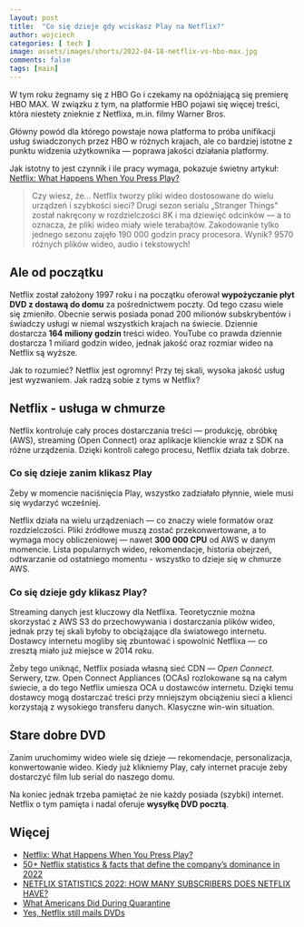 ```yaml
---
layout: post
title:  "Co się dzieje gdy wciskasz Play na Netflix?"
author: wojciech
categories: [ tech ]
image: assets/images/shorts/2022-04-18-netflix-vs-hbo-max.jpg
comments: false
tags: [main]
---
```


W tym roku żegnamy się z HBO Go i czekamy na opóźniającą się premierę HBO MAX.
W związku z tym, na platformie HBO pojawi się więcej treści, która niestety znieknie z Netflixa, m.in. filmy Warner
Bros.

Główny powód dla którego powstaje nowa platforma to próba unifikacji usług świadczonych przez HBO w różnych krajach, ale
co bardziej istotne z punktu widzenia użytkownika — poprawa jakości działania platformy.

Jak istotny to jest czynnik i ile pracy wymaga, pokazuje świetny artykuł: [Netflix: What Happens When You Press Play?
](http://highscalability.com/blog/2017/12/11/netflix-what-happens-when-you-press-play.html)

>Czy wiesz, że... Netflix tworzy pliki wideo dostosowane do wielu urządzeń i szybkości sieci? Drugi sezon serialu
„Stranger Things" został nakręcony w rozdzielczości 8K i ma dziewięć odcinków — a to oznacza, że pliki wideo miały wiele
terabajtów. Zakodowanie tylko jednego sezonu zajęło 190 000 godzin pracy procesora. Wynik? 9570 różnych plików wideo,
audio i tekstowych!

<h2>Ale od początku</h2>

Netflix został założony 1997 roku i na początku oferował __wypożyczanie płyt DVD z dostawą do domu__ za pośrednictwem
poczty. Od tego czasu wiele się zmieniło. Obecnie serwis posiada ponad 200 milionów subskrybentów i świadczy usługi w
niemal wszystkich krajach na świecie. Dziennie dostarcza __164 miliony godzin__ treści wideo.
YouTube co prawda dziennie dostarcza 1 miliard godzin wideo, jednak jakość oraz rozmiar wideo na Netflix są wyższe.

Jak to rozumieć? Netflix jest ogromny! Przy tej skali, wysoka jakość usług jest wyzwaniem. Jak radzą sobie z tyms w
Netflix?

<h2>Netflix - usługa w chmurze</h2>

Netflix kontroluje cały proces dostarczania treści — produkcję, obróbkę (AWS), streaming (Open Connect) oraz aplikacje
klienckie wraz z SDK na różne urządzenia. Dzięki kontroli całego procesu, Netflix działa tak dobrze.

<h3>Co się dzieje zanim klikasz Play</h3>
Żeby w momencie naciśnięcia Play, wszystko zadziałało płynnie, wiele musi się wydarzyć wcześniej.

Netflix działa na wielu urządzeniach — co znaczy wiele formatów oraz rozdzielczości. Pliki źródłowe muszą zostać
przekonwertowane, a to wymaga mocy obliczeniowej — nawet __300 000 CPU__ od AWS w danym momencie.
Lista popularnych wideo, rekomendacje, historia obejrzeń, odtwarzanie od ostatniego momentu - wszystko to dzieje się w
chmurze AWS.

<h3>Co się dzieje gdy klikasz Play?</h3>

Streaming danych jest kluczowy dla Netflixa. Teoretycznie można skorzystać z AWS S3 do przechowywania i dostarczania
plików wideo, jednak przy tej skali byłoby to obciążające dla światowego internetu. Dostawcy internetu mogliby się
zbuntować i spowolnić Netflixa — co zresztą miało już miejsce w 2014 roku.

Żeby tego uniknąć, Netflix posiada własną sieć CDN — _Open Connect_. Serwery, tzw. Open Connect Appliances (OCAs)
rozlokowane są na całym świecie, a do tego Netflix umiesza OCA u dostawców internetu. Dzięki temu dostawcy mogą
dostarczać treści przy mniejszym obciążeniu sieci a klienci korzystają z wysokiego transferu danych. Klasyczne win-win
situation.

<h2>Stare dobre DVD</h2>
Zanim uruchomimy wideo wiele się dzieje — rekomendacje, personalizacja, konwertowanie wideo. Kiedy już klikniemy Play,
cały internet pracuje żeby dostarczyć film lub serial do naszego domu.

Na koniec jednak trzeba pamiętać że nie każdy posiada (szybki) internet. Netflix o tym pamięta i nadal oferuje __wysyłkę
DVD pocztą__.

<h2>Więcej</h2>
<ul>
<li><a href="http://highscalability.com/blog/2017/12/11/netflix-what-happens-when-you-press-play.html">Netflix: What Happens When You Press Play?</a></li>
<li><a href="https://www.comparitech.com/blog/vpn-privacy/netflix-statistics-facts-figures">50+ Netflix statistics & facts that define the company’s dominance in 2022</a></li>
<li><a href="https://earthweb.com/netflix-statistics/">NETFLIX STATISTICS 2022: HOW MANY SUBSCRIBERS DOES NETFLIX HAVE?</a></li>
<li><a href="https://hotdog.com/tv/stream/netflix/during-quarantine/">What Americans Did During Quarantine</a></li>
<li><a href="https://www.businessinsider.nl/does-netflix-still-mail-dvds?international=true&r=US">Yes, Netflix still mails DVDs</a></li>
</ul>

